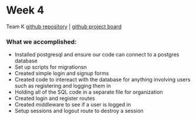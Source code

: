 # Week 4 
Team K 
[github repository](https://github.com/sfsu-csc-667-fall-2024-roberts/term-project-team-mack) | [github project board](https://github.com/orgs/sfsu-csc-667-fall-2024-roberts/projects/1)

<h3>What we accomplished:</h3>
<ul>
  <li>Installed postgresql and ensure our code can connect to a postgres database</li>
  <li>Set up scripts for migrationsn</li>
  <li>Created simple login and signup forms</li>
  <li>Created code to intereact with the database for anything involving users such as registering and logging them in</li>
  <li>Holding all of the SQL code in a separate file for organization</li>
  <li>Created login and register routes</li>
  <li>Created middleware to see if a user is logged in</li>
  <li>Setup sessions and logout route to destroy a session</li>
</ul>
